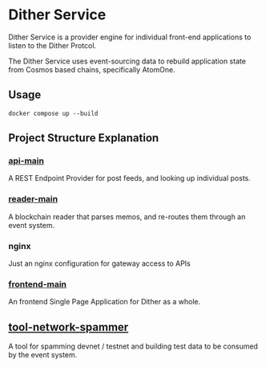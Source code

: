 # Dither Service

Dither Service is a provider engine for individual front-end applications to listen to the Dither Protcol.

The Dither Service uses event-sourcing data to rebuild application state from Cosmos based chains, specifically AtomOne.

## Usage

```
docker compose up --build
```

## Project Structure Explanation

### [api-main](./packages/api-main/README.md)

A REST Endpoint Provider for post feeds, and looking up individual posts.

### [reader-main](./packages/reader-main/README.md)

A blockchain reader that parses memos, and re-routes them through an event system.

### nginx

Just an nginx configuration for gateway access to APIs

### [frontend-main](./packages/frontend-main/README.md)

An frontend Single Page Application for Dither as a whole.

## [tool-network-spammer](./packages/tool-network-spammer/README.md)

A tool for spamming devnet / testnet and building test data to be consumed by the event system.